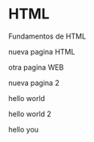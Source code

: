 # HTML
Fundamentos de HTML

nueva pagina HTML

otra pagina WEB

nueva pagina 2

hello world

hello world 2

hello you